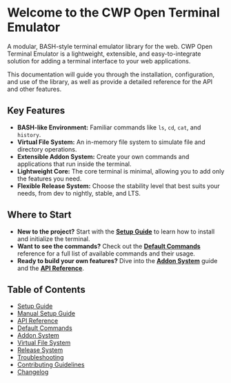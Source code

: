 # Welcome to the CWP Open Terminal Emulator

A modular, BASH-style terminal emulator library for the web. CWP Open Terminal Emulator is a lightweight, extensible, and easy-to-integrate solution for adding a terminal interface to your web applications.

This documentation will guide you through the installation, configuration, and use of the library, as well as provide a detailed reference for the API and other features.

## Key Features

*   **BASH-like Environment:** Familiar commands like `ls`, `cd`, `cat`, and `history`.
*   **Virtual File System:** An in-memory file system to simulate file and directory operations.
*   **Extensible Addon System:** Create your own commands and applications that run inside the terminal.
*   **Lightweight Core:** The core terminal is minimal, allowing you to add only the features you need.
*   **Flexible Release System:** Choose the stability level that best suits your needs, from dev to nightly, stable, and LTS.

## Where to Start

*   **New to the project?** Start with the **[Setup Guide](./SETUP.md)** to learn how to install and initialize the terminal.
*   **Want to see the commands?** Check out the **[Default Commands](./commands.md)** reference for a full list of available commands and their usage.
*   **Ready to build your own features?** Dive into the **[Addon System](./addons.md)** guide and the **[API Reference](./api-reference.md)**.

## Table of Contents

*   [Setup Guide](./SETUP.md)
*   [Manual Setup Guide](./manual-setup-guide.md)
*   [API Reference](./api-reference.md)
*   [Default Commands](./commands.md)
*   [Addon System](./addons.md)
*   [Virtual File System](./filesystem.md)
*   [Release System](./release-system.md)
*   [Troubleshooting](./troubleshooting.md)
*   [Contributing Guidelines](../CONTRIBUTING.md)
*   [Changelog](../CHANGELOG.md)
